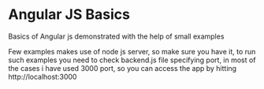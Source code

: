 # Angular JS Basics
Basics of Angular js demonstrated with the help of small examples

Few examples makes use of node js server, so make sure you have it, to run such examples you need to check backend.js file specifying port, in most of the cases i have used 3000 port, so you can access the app by hitting http://localhost:3000

